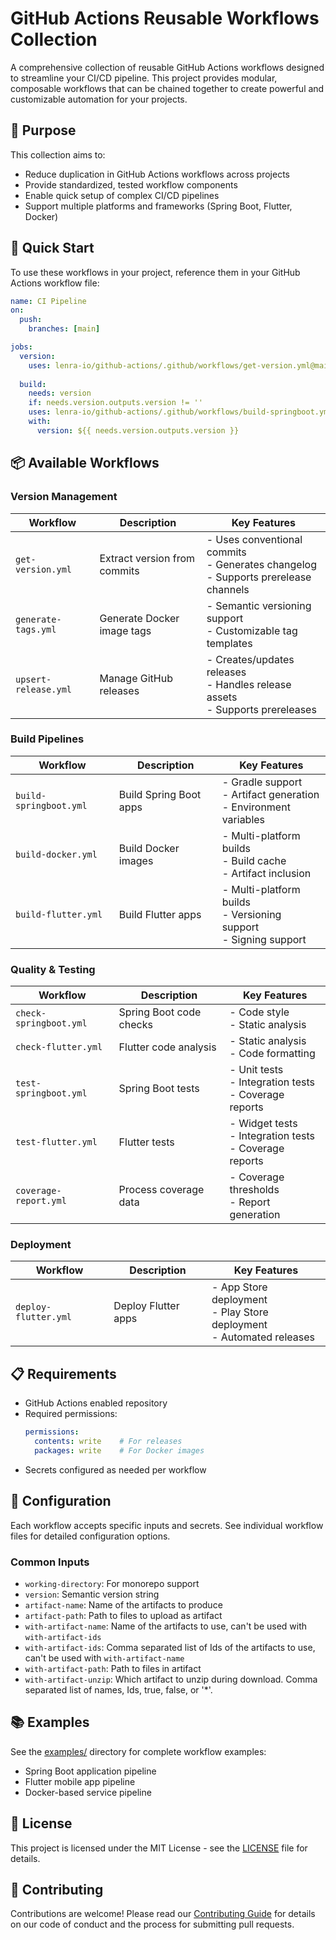 # GitHub Actions Reusable Workflows Collection

A comprehensive collection of reusable GitHub Actions workflows designed to streamline your CI/CD pipeline. This project provides modular, composable workflows that can be chained together to create powerful and customizable automation for your projects.

## 🎯 Purpose

This collection aims to:
- Reduce duplication in GitHub Actions workflows across projects
- Provide standardized, tested workflow components
- Enable quick setup of complex CI/CD pipelines
- Support multiple platforms and frameworks (Spring Boot, Flutter, Docker)

## 🚀 Quick Start

To use these workflows in your project, reference them in your GitHub Actions workflow file:

```yaml
name: CI Pipeline
on:
  push:
    branches: [main]

jobs:
  version:
    uses: lenra-io/github-actions/.github/workflows/get-version.yml@main
    
  build:
    needs: version
    if: needs.version.outputs.version != ''
    uses: lenra-io/github-actions/.github/workflows/build-springboot.yml@main
    with:
      version: ${{ needs.version.outputs.version }}
```

## 📦 Available Workflows

### Version Management
| Workflow | Description | Key Features |
|----------|-------------|--------------|
| `get-version.yml` | Extract version from commits | - Uses conventional commits<br>- Generates changelog<br>- Supports prerelease channels |
| `generate-tags.yml` | Generate Docker image tags | - Semantic versioning support<br>- Customizable tag templates |
| `upsert-release.yml` | Manage GitHub releases | - Creates/updates releases<br>- Handles release assets<br>- Supports prereleases |

### Build Pipelines
| Workflow | Description | Key Features |
|----------|-------------|--------------|
| `build-springboot.yml` | Build Spring Boot apps | - Gradle support<br>- Artifact generation<br>- Environment variables |
| `build-docker.yml` | Build Docker images | - Multi-platform builds<br>- Build cache<br>- Artifact inclusion |
| `build-flutter.yml` | Build Flutter apps | - Multi-platform builds<br>- Versioning support<br>- Signing support |

### Quality & Testing
| Workflow | Description | Key Features |
|----------|-------------|--------------|
| `check-springboot.yml` | Spring Boot code checks | - Code style<br>- Static analysis |
| `check-flutter.yml` | Flutter code analysis | - Static analysis<br>- Code formatting |
| `test-springboot.yml` | Spring Boot tests | - Unit tests<br>- Integration tests<br>- Coverage reports |
| `test-flutter.yml` | Flutter tests | - Widget tests<br>- Integration tests<br>- Coverage reports |
| `coverage-report.yml` | Process coverage data | - Coverage thresholds<br>- Report generation |

### Deployment
| Workflow | Description | Key Features |
|----------|-------------|--------------|
| `deploy-flutter.yml` | Deploy Flutter apps | - App Store deployment<br>- Play Store deployment<br>- Automated releases |

## 📋 Requirements

- GitHub Actions enabled repository
- Required permissions:
  ```yaml
  permissions:
    contents: write    # For releases
    packages: write    # For Docker images
  ```
- Secrets configured as needed per workflow

## 🔧 Configuration

Each workflow accepts specific inputs and secrets. See individual workflow files for detailed configuration options.

### Common Inputs
- `working-directory`: For monorepo support
- `version`: Semantic version string
- `artifact-name`: Name of the artifacts to produce
- `artifact-path`: Path to files to upload as artifact
- `with-artifact-name`: Name of the artifacts to use, can't be used with `with-artifact-ids`
- `with-artifact-ids`: Comma separated list of Ids of the artifacts to use, can't be used with `with-artifact-name`
- `with-artifact-path`: Path to files in artifact
- `with-artifact-unzip`: Which artifact to unzip during download. Comma separated list of names, Ids, true, false, or '*'.

## 📚 Examples

See the [examples/](./examples) directory for complete workflow examples:
- Spring Boot application pipeline
- Flutter mobile app pipeline
- Docker-based service pipeline

## 📜 License

This project is licensed under the MIT License - see the [LICENSE](./LICENSE) file for details.

## 🤝 Contributing

Contributions are welcome! Please read our [Contributing Guide](./CONTRIBUTING.md) for details on our code of conduct and the process for submitting pull requests.
